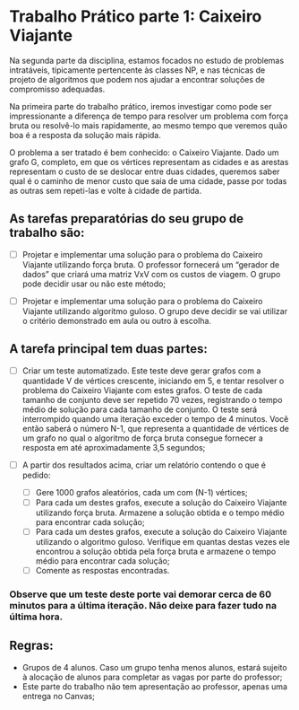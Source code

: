 # Trabalho Prático parte 1: Caixeiro Viajante

Na segunda parte da disciplina, estamos focados no estudo de problemas intratáveis, tipicamente pertencente às classes NP, e nas técnicas de projeto de algoritmos que podem nos ajudar a encontrar soluções de compromisso adequadas.

Na primeira parte do trabalho prático, iremos investigar como pode ser impressionante a diferença de tempo para resolver um problema com força bruta ou resolvê-lo mais rapidamente, ao mesmo tempo que veremos quão boa é a resposta da solução mais rápida.

O problema a ser tratado é bem conhecido: o Caixeiro Viajante. Dado um grafo G, completo, em que os vértices representam as cidades e as arestas representam o custo de se deslocar entre duas cidades, queremos saber qual é o caminho de menor custo que saia de uma cidade, passe por todas as outras sem repeti-las e volte à cidade de partida.

## As tarefas preparatórias do seu grupo de trabalho são:
  - [ ] Projetar e implementar uma solução para o problema do Caixeiro Viajante utilizando força bruta. O professor fornecerá um “gerador de dados” que criará uma matriz VxV com os custos de viagem. O grupo pode decidir usar ou não este método;

  - [ ] Projetar e implementar uma solução para o problema do Caixeiro Viajante utilizando algoritmo guloso. O grupo deve decidir se vai utilizar o critério demonstrado em aula ou outro à escolha.
  
## A tarefa principal tem duas partes:
  - [ ] Criar um teste automatizado. Este teste deve gerar grafos com a quantidade V de vértices crescente, iniciando em 5, e tentar resolver o problema do Caixeiro Viajante com estes grafos. O teste de cada tamanho de conjunto deve ser repetido 70 vezes, registrando o tempo médio de solução para cada tamanho de conjunto. O teste será interrompido quando uma iteração exceder o tempo de 4 minutos. Você então saberá o número N-1, que representa a quantidade de vértices de um grafo no qual o algoritmo de força bruta consegue fornecer a resposta em até aproximadamente 3,5 segundos;

  - [ ] A partir dos resultados acima, criar um relatório contendo o que é pedido:
    - [ ] Gere 1000 grafos aleatórios, cada um com (N-1) vértices;
    - [ ] Para cada um destes grafos, execute a solução do Caixeiro Viajante utilizando força bruta. Armazene a solução obtida e o tempo médio para encontrar cada solução;
    - [ ] Para cada um destes grafos, execute a solução do Caixeiro Viajante utilizando o algoritmo guloso. Verifique em quantas destas vezes ele encontrou a solução obtida pela força bruta e armazene o tempo médio para encontrar cada solução;
    - [ ] Comente as respostas encontradas.
  
### Observe que um teste deste porte vai demorar cerca de 60 minutos para a última iteração. Não deixe para fazer tudo na última hora.

## Regras:
  - Grupos de 4 alunos. Caso um grupo tenha menos alunos, estará sujeito à alocação de alunos
para completar as vagas por parte do professor;
  - Este parte do trabalho não tem apresentação ao professor, apenas uma entrega no Canvas;
